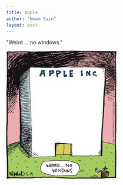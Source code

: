 ```yaml
---
title: Apple
author: "Noam Sain"
layout: post
---
```


"Weird … no windows."

![Apple](/assets/2022/2022-10-funny05.jpg "Apple")
